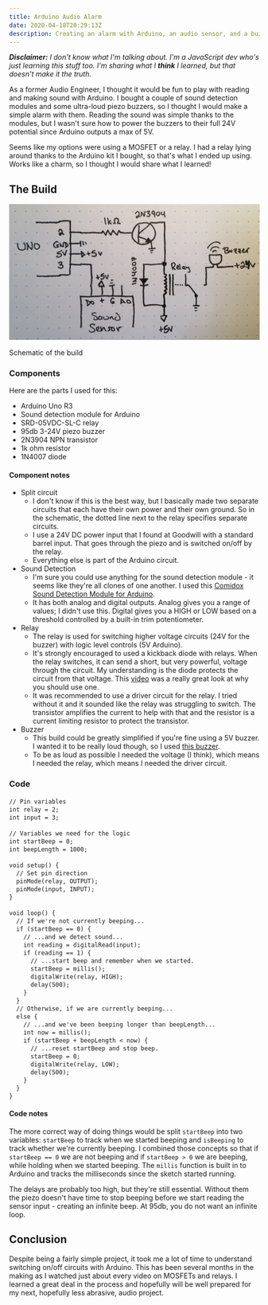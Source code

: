 ```yaml
---
title: Arduino Audio Alarm
date: 2020-04-18T20:29:13Z
description: Creating an alarm with Arduino, an audio sensor, and a buzzer.
---
```


_**Disclaimer:** I don't know what I'm talking about. I'm a JavaScript dev who's just learning this stuff too. I'm sharing what I **think** I learned, but that doesn't make it the truth._

As a former Audio Engineer, I thought it would be fun to play with reading and making sound with Arduino. I bought a couple of sound detection modules and some ultra-loud piezo buzzers, so I thought I would make a simple alarm with them. Reading the sound was simple thanks to the modules, but I wasn't sure how to power the buzzers to their full 24V potential since Arduino outputs a max of 5V.

Seems like my options were using a MOSFET or a relay. I had a relay lying around thanks to the Arduino kit I bought, so that's what I ended up using. Works like a charm, so I thought I would share what I learned!

## The Build

![Schematic of the build](./schematic.jpeg)
<figcaption>Schematic of the build</figcaption>

### Components

Here are the parts I used for this:

- Arduino Uno R3
- Sound detection module for Arduino
- SRD-05VDC-SL-C relay
- 95db 3-24V piezo buzzer
- 2N3904 NPN transistor
- 1k ohm resistor
- 1N4007 diode

#### Component notes

- Split circuit
  - I don't know if this is the best way, but I basically made two separate circuits that each have their own power and their own ground. So in the schematic, the dotted line next to the relay specifies separate circuits.
  - I use a 24V DC power input that I found at Goodwill with a standard barrel input. That goes through the piezo and is switched on/off by the relay.
  - Everything else is part of the Arduino circuit.
- Sound Detection
  - I'm sure you could use anything for the sound detection module - it seems like they're all clones of one another. I used this [Comidox Sound Detection Module for Arduino](https://www.amazon.com/Comidox-Sensitivity-Microphone-Detection-Arduino/dp/B07J6N734S).
  - It has both analog and digital outputs. Analog gives you a range of values; I didn't use this. Digital gives you a HIGH or LOW based on a threshold controlled by a built-in trim potentiometer.
- Relay
  - The relay is used for switching higher voltage circuits (24V for the buzzer) with logic level controls (5V Arduino).
  - It's strongly encouraged to used a kickback diode with relays. When the relay switches, it can send a short, but very powerful, voltage through the circuit. My understanding is the diode protects the circuit from that voltage. This [video](https://www.youtube.com/watch?v=5kjtiY9gxGM) was a really great look at why you should use one.
  - It was recommended to use a driver circuit for the relay. I tried without it and it sounded like the relay was struggling to switch. The transistor amplifies the current to help with that and the resistor is a current limiting resistor to protect the transistor.
- Buzzer
  - This build could be greatly simplified if you're fine using a 5V buzzer. I wanted it to be really loud though, so I used [this buzzer](https://www.amazon.com/DIKAVS-3-24V-Enclosed-Electronic-Buzzer/dp/B072HRZXLG).
  - To be as loud as possible I needed the voltage (I think), which means I needed the relay, which means I needed the driver circuit.

### Code

``` arduino
// Pin variables
int relay = 2;
int input = 3;

// Variables we need for the logic
int startBeep = 0;
int beepLength = 1000;

void setup() {
  // Set pin direction
  pinMode(relay, OUTPUT);
  pinMode(input, INPUT);
}

void loop() {
  // If we're not currently beeping...
  if (startBeep == 0) {
    // ...and we detect sound...
    int reading = digitalRead(input);
    if (reading == 1) {
      // ...start beep and remember when we started.
      startBeep = millis();
      digitalWrite(relay, HIGH);
      delay(500);
    }
  }
  // Otherwise, if we are currently beeping...
  else {
    // ...and we've been beeping longer than beepLength...
    int now = millis();
    if (startBeep + beepLength < now) {
      // ...reset startBeep and stop beep.
      startBeep = 0;
      digitalWrite(relay, LOW);
      delay(500);
    }
  }
}
```

#### Code notes

The more correct way of doing things would be split `startBeep` into two variables: `startBeep` to track when we started beeping and `isBeeping` to track whether we're currently beeping. I combined those concepts so that if `startBeep == 0` we are not beeping and if `startBeep > 0` we are beeping, while holding when we started beeping. The `millis` function is built in to Arduino and tracks the milliseconds since the sketch started running.

The delays are probably too high, but they're still essential. Without them the piezo doesn't have time to stop beeping before we start reading the sensor input - creating an infinite beep. At 95db, you do not want an infinite loop.

## Conclusion

Despite being a fairly simple project, it took me a lot of time to understand switching on/off circuits with Arduino. This has been several months in the making as I watched just about every video on MOSFETs and relays. I learned a great deal in the process and hopefully will be well prepared for my next, hopefully less abrasive, audio project.